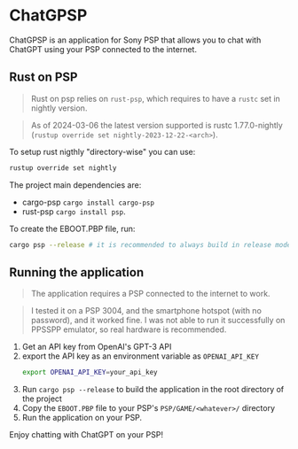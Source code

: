 # ChatGPSP
ChatGPSP is an application for Sony PSP that allows you to chat with ChatGPT using your PSP connected to the internet.

## Rust on PSP
> Rust on psp relies on `rust-psp`, which requires to have a `rustc` set in nightly version.

> As of 2024-03-06 the latest version supported is rustc 1.77.0-nightly (`rustup override set nightly-2023-12-22-<arch>`).

To setup rust nigthly "directory-wise" you can use:

```bash
rustup override set nightly
```

The project main dependencies are:
- cargo-psp `cargo install cargo-psp`
- rust-psp `cargo install psp`.

To create the EBOOT.PBP file, run:

```bash
cargo psp --release # it is recommended to always build in release mode
```

## Running the application
> The application requires a PSP connected to the internet to work.

> I tested it on a PSP 3004, and the smartphone hotspot (with no password), and it worked fine.
> I was not able to run it successfully on PPSSPP emulator, so real hardware is recommended.

1. Get an API key from OpenAI's GPT-3 API
2. export the API key as an environment variable as `OPENAI_API_KEY`
    ```bash
    export OPENAI_API_KEY=your_api_key
    ```
3. Run `cargo psp --release` to build the application in the root directory of the project
4. Copy the `EBOOT.PBP` file to your PSP's `PSP/GAME/<whatever>/` directory
5. Run the application on your PSP.

Enjoy chatting with ChatGPT on your PSP!
